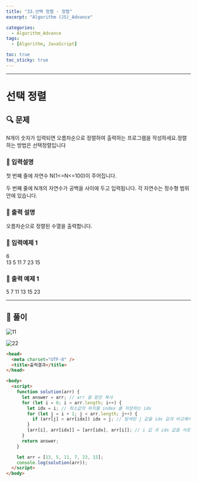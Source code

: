 ```yaml
---
title: "33.선택 정렬 - 정렬"
excerpt: "Algorithm (JS)_Advance"

categories:
  - Algorithm_Advance
tags:
  - [Algorithm, JavaScript]

toc: true
toc_sticky: true
---
```


---

# 선택 정렬

## 🔍 문제

N개이 숫자가 입력되면 오름차순으로 정렬하여 출력하는 프로그램을 작성하세요.정렬하는 방법은 선택정렬입니다

### 🔹 입력설명

첫 번째 줄에 자연수 N(1<=N<=100)이 주어집니다.

두 번째 줄에 N개의 자연수가 공백을 사이에 두고 입력됩니다. 각 자연수는 정수형 범위 안에 있습니다.

### 🔹 출력 설명

오름차순으로 정렬된 수열을 출력합니다.

### 🔹 입력예제 1

6  
13 5 11 7 23 15

### 🔹 출력 예제 1

5 7 11 13 15 23

---

## 📌 풀이

![11](https://user-images.githubusercontent.com/28912774/118571739-b5b06080-b7b9-11eb-9193-54c99b3249d2.jpg)

![22](https://user-images.githubusercontent.com/28912774/118571740-b648f700-b7b9-11eb-9231-4a4f09b71325.jpg)

```html
<head>
  <meta charset="UTF-8" />
  <title>출력결과</title>
</head>

<body>
  <script>
    function solution(arr) {
      let answer = arr; // arr 을 얕은 복사
      for (let i = 0; i < arr.length; i++) {
        let idx = i; // 최소값의 위치를 index 를 저장하는 idx
        for (let j = i + 1; j < arr.length; j++) {
          if (arr[j] < arr[idx]) idx = j; // 탐색된 j 값을 idx 값과 비교해서 작으면 최소값이 j 가 되는것
        }
        [arr[i], arr[idx]] = [arr[idx], arr[i]]; // i 값 과 idx 값을 서로 바꿔주는 것
      }
      return answer;
    }

    let arr = [13, 5, 11, 7, 23, 15];
    console.log(solution(arr));
  </script>
</body>
```
